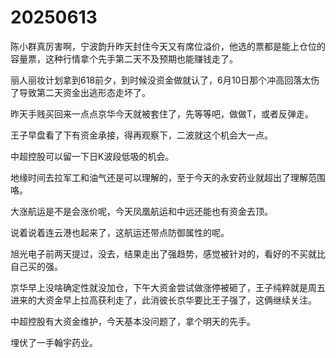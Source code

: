 # 20250613

陈小群真厉害啊，宁波韵升昨天封住今天又有席位溢价，他选的票都是能上仓位的容量票，这种行情拿个先手第二天不及预期也能赚钱走了。

丽人丽妆计划拿到618前夕，到时候没资金做就认了，6月10日那个冲高回落太伤了导致第二天资金出逃形态走坏了。

昨天手贱买回来一点点京华今天就被套住了，先等等吧，做做T，或者反弹走。

王子早盘看了下有资金承接，得再观察下，二波就这个机会大一点。

中超控股可以留一下日K波段低吸的机会。

地缘时间去拉军工和油气还是可以理解的，至于今天的永安药业就超出了理解范围咯。

大涨航运是不是会涨价呢，今天凤凰航运和中远还能也有资金去顶。

说着说着连云港也起来了，这航运还带点防御属性的呢。

旭光电子前两天提过，没去，结果走出了强趋势，感觉被针对的，看好的不买就比自己买的强。

京华早上没啥确定性就没加仓，下午大资金尝试做涨停被砸了，王子纯粹就是周五进来的大资金早上拉高获利走了，此消彼长京华要比王子强了，这俩继续关注。

中超控股有大资金维护，今天基本没问题了，拿个明天的先手。

埋伏了一手翰宇药业。
